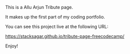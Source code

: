 This is a Allu Arjun Tribute page.

It makes up the first part of my coding portfolio.

You can see this project live at the following URL:

https://stacksagar.github.io/tribute-page-freecodecamp/

Enjoy!
